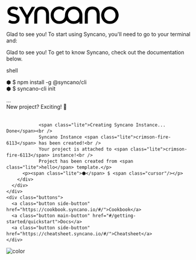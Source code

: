 <!-- _coverpage.md -->

<div class="landing">
  <section class="hero">
  <img width="300px" src="img/syncano-logo.svg" class="syncano-logo"/>
  <p class="mobile-off">
    Glad to see you! To start using Syncano, you'll need to go to your terminal and:
  </p>
  <p class="mobile-on">
    Glad to see you! To get to know Syncano, check out the documentation below.
  </p>
    <div>
      <div id="window">
        <div id="toolbar">
          <div class="top">
            <div id="lights">
              <div class="light red">
              </div>
              <div class="light yellow">
              </div>
              <div class="light green">
              </div>
            </div>
            <div id="title">
              shell
            </div>
          </div>
        </div>
        <div class="terminal-text">
          <p> 
            <span class="lite">⬢</span> $ npm install -g @syncano/cli<br />
            <span class="lite">⬢</span> $ syncano-cli init
          </p>
          <p class="cli-output">   ...<br />
                <span class="lite">New project? Exciting! 🎉</span> <br /><br />

                <span class="lite">Creating Syncano Instance... Done</span><br />
                Syncano Instance <span class="lite">crimson-fire-6113</span> has been created!<br />
                Your project is attached to <span class="lite">crimson-fire-6113</span> instance!<br />
                Project has been created from <span class="lite">hello</span> template.</p>
          <p><span class="lite">⬢</span> $ <span class="cursor"/></p>
        </div>
      </div>
    </div>
    <div class="buttons">
      <a class="button side-button" href="https://cookbook.syncano.io/#/">Cookbook</a>
      <a class="button main-button" href="#/getting-started/quickstart">Docs</a>
      <a class="button side-button" href="https://cheatsheet.syncano.io/#/">Cheatsheet</a>
    </div>
  </section>
</div>

![color](#fff)
